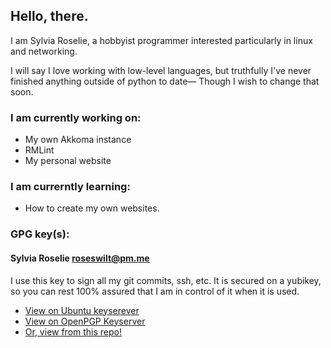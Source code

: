 ## Hello, there.

I am Sylvia Roselie, a hobbyist programmer interested particularly in linux and networking.

I will say I love working with low-level languages, but truthfully I've never finished anything outside of python to date— Though I wish to change that soon.

### I am currently working on: 
- My own Akkoma instance
- RMLint 
- My personal website

### I am currerntly learning:
- How to create my own websites.

### GPG key(s):

#### Sylvia Roselie <roseswilt@pm.me>
I use this key to sign all my git commits, ssh, etc. It is secured on a yubikey, so you can rest 100% assured that I am in control of it when it is used.

- [View on Ubuntu keyserever](https://keyserver.ubuntu.com/pks/lookup?search=E133+3823+4538+C052+6A91++BFE0+3196+7189+D22B+4CC2&fingerprint=on&op=index)
- [View on OpenPGP Keyserver](https://keys.openpgp.org/search?q=E133+3823+4538+C052+6A91++BFE0+3196+7189+D22B+4CC2)
- [Or, view from this repo!](./roseswilt@pm.me.asc)
